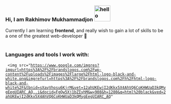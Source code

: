 ### Hi, I am Rakhimov Mukhammadjon <img src="https://media2.giphy.com/media/gM5qFksULw54NMWyry/giphy.gif?cid=ecf05e47olr0nx2k7v4mrkm32bvbv7hcz8jjjdhzkc9vppfm&rid=giphy.gif&ct=s" alt="hello" width="50px" height="50px"/>

Currently I am learning <strong>frontend</strong>, and really wish to gain a lot of skills to be a one of the greatest web-developer 💪 <br/><br/>

### Languages and tools I work with:
<code> <img src="https://www.google.com/imgres?imgurl=https%3A%2F%2Fbrandslogos.com%2Fwp-content%2Fuploads%2Fimages%2Flarge%2Fhtml-logo-black-and-white.png&imgrefurl=https%3A%2F%2Fbrandslogos.com%2Fh%2Fhtml-logo-black-and-white%2F&tbnid=sXayVhosu6KjrM&vet=12ahUKEwjI2dKkx5X4AhVQ6CoKHWUaD3kQMygEegUIARC_AQ..i&docid=FgQw5Xj1bZIyhM&w=908&h=1280&q=html%20black&ved=2ahUKEwjI2dKkx5X4AhVQ6CoKHWUaD3kQMygEegUIARC_AQ" </code>
